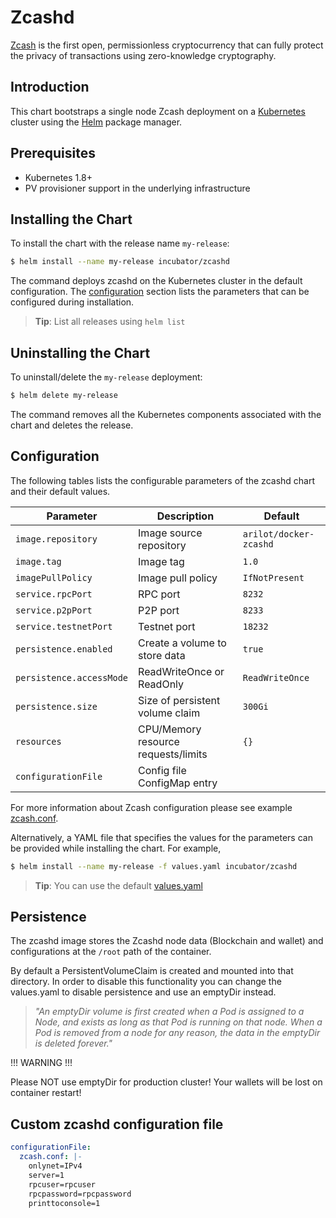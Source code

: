 # Zcashd

[Zcash](https://z.cash) is the first open, permissionless cryptocurrency that can fully protect the privacy of transactions using zero-knowledge cryptography.

## Introduction

This chart bootstraps a single node Zcash deployment on a [Kubernetes](http://kubernetes.io) cluster using the [Helm](https://helm.sh) package manager.

## Prerequisites

- Kubernetes 1.8+
- PV provisioner support in the underlying infrastructure

## Installing the Chart

To install the chart with the release name `my-release`:

```bash
$ helm install --name my-release incubator/zcashd
```

The command deploys zcashd on the Kubernetes cluster in the default configuration.
The [configuration](#configuration) section lists the parameters that can be configured during installation.

> **Tip**: List all releases using `helm list`

## Uninstalling the Chart

To uninstall/delete the `my-release` deployment:

```bash
$ helm delete my-release
```

The command removes all the Kubernetes components associated with the chart and deletes the release.

## Configuration

The following tables lists the configurable parameters of the zcashd chart and their default values.

Parameter                  | Description                        | Default
-----------------------    | ---------------------------------- | ----------------------------------------------------------
`image.repository`         | Image source repository            | `arilot/docker-zcashd`
`image.tag`                | Image tag                          | `1.0`
`imagePullPolicy`          | Image pull policy                  | `IfNotPresent`
`service.rpcPort`          | RPC port                           | `8232`
`service.p2pPort`          | P2P port                           | `8233`
`service.testnetPort`      | Testnet port                       | `18232`
`persistence.enabled`      | Create a volume to store data      | `true`
`persistence.accessMode`   | ReadWriteOnce or ReadOnly          | `ReadWriteOnce`
`persistence.size`         | Size of persistent volume claim    | `300Gi`
`resources`                | CPU/Memory resource requests/limits| `{}`
`configurationFile`        | Config file ConfigMap entry        |


For more information about Zcash configuration please see example [zcash.conf](https://github.com/zcash/zcash/blob/master/contrib/debian/examples/zcash.conf).

Alternatively, a YAML file that specifies the values for the parameters can be provided while installing the chart. For example,

```bash
$ helm install --name my-release -f values.yaml incubator/zcashd
```

> **Tip**: You can use the default [values.yaml](values.yaml)

## Persistence

The zcashd image stores the Zcashd node data (Blockchain and wallet) and configurations at the `/root` path of the container.

By default a PersistentVolumeClaim is created and mounted into that directory. In order to disable this functionality
you can change the values.yaml to disable persistence and use an emptyDir instead.

> *"An emptyDir volume is first created when a Pod is assigned to a Node, and exists as long as that Pod is running on that node. When a Pod is removed from a node for any reason, the data in the emptyDir is deleted forever."*

!!! WARNING !!!

Please NOT use emptyDir for production cluster! Your wallets will be lost on container restart!

## Custom zcashd configuration file

```yaml
configurationFile:
  zcash.conf: |-
    onlynet=IPv4
    server=1
    rpcuser=rpcuser
    rpcpassword=rpcpassword
    printtoconsole=1
```
